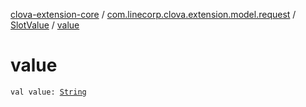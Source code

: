 [clova-extension-core](../../index.md) / [com.linecorp.clova.extension.model.request](../index.md) / [SlotValue](index.md) / [value](./value.md)

# value

`val value: `[`String`](https://kotlinlang.org/api/latest/jvm/stdlib/kotlin/-string/index.html)